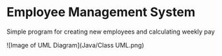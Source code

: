 # Employee Management System

Simple program for creating new employees and calculating weekly pay

![Image of UML Diagram](Java/Class UML.png)
